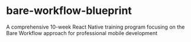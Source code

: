 # bare-workflow-blueprint
A comprehensive 10-week React Native training program focusing on the Bare Workflow approach for professional mobile development
